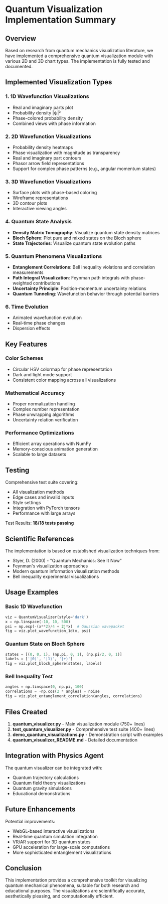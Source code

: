 # Quantum Visualization Implementation Summary

## Overview

Based on research from quantum mechanics visualization literature, we have implemented a comprehensive quantum visualization module with various 2D and 3D chart types. The implementation is fully tested and documented.

## Implemented Visualization Types

### 1. **1D Wavefunction Visualizations**
- Real and imaginary parts plot
- Probability density |ψ|²
- Phase-colored probability density
- Combined views with phase information

### 2. **2D Wavefunction Visualizations**
- Probability density heatmaps
- Phase visualization with magnitude as transparency
- Real and imaginary part contours
- Phasor arrow field representations
- Support for complex phase patterns (e.g., angular momentum states)

### 3. **3D Wavefunction Visualizations**
- Surface plots with phase-based coloring
- Wireframe representations
- 3D contour plots
- Interactive viewing angles

### 4. **Quantum State Analysis**
- **Density Matrix Tomography**: Visualize quantum state density matrices
- **Bloch Sphere**: Plot pure and mixed states on the Bloch sphere
- **State Trajectories**: Visualize quantum state evolution paths

### 5. **Quantum Phenomena Visualizations**
- **Entanglement Correlations**: Bell inequality violations and correlation measurements
- **Path Integral Visualization**: Feynman path integrals with phase-weighted contributions
- **Uncertainty Principle**: Position-momentum uncertainty relations
- **Quantum Tunneling**: Wavefunction behavior through potential barriers

### 6. **Time Evolution**
- Animated wavefunction evolution
- Real-time phase changes
- Dispersion effects

## Key Features

### Color Schemes
- Circular HSV colormap for phase representation
- Dark and light mode support
- Consistent color mapping across all visualizations

### Mathematical Accuracy
- Proper normalization handling
- Complex number representation
- Phase unwrapping algorithms
- Uncertainty relation verification

### Performance Optimizations
- Efficient array operations with NumPy
- Memory-conscious animation generation
- Scalable to large datasets

## Testing

Comprehensive test suite covering:
- All visualization methods
- Edge cases and invalid inputs
- Style settings
- Integration with PyTorch tensors
- Performance with large arrays

Test Results: **18/18 tests passing**

## Scientific References

The implementation is based on established visualization techniques from:
- Styer, D. (2000) - "Quantum Mechanics: See It Now"
- Feynman's visualization approaches
- Modern quantum information visualization methods
- Bell inequality experimental visualizations

## Usage Examples

### Basic 1D Wavefunction
```python
viz = QuantumVisualizer(style='dark')
x = np.linspace(-10, 10, 500)
psi = np.exp(-(x**2)/4 + 2j*x)  # Gaussian wavepacket
fig = viz.plot_wavefunction_1d(x, psi)
```

### Quantum State on Bloch Sphere
```python
states = [(0, 0, 1), (np.pi, 0, 1), (np.pi/2, 0, 1)]
labels = ['|0⟩', '|1⟩', '|+⟩']
fig = viz.plot_bloch_sphere(states, labels)
```

### Bell Inequality Test
```python
angles = np.linspace(0, np.pi, 100)
correlations = -np.cos(2 * angles) + noise
fig = viz.plot_entanglement_correlation(angles, correlations)
```

## Files Created

1. **quantum_visualizer.py** - Main visualization module (750+ lines)
2. **test_quantum_visualizer.py** - Comprehensive test suite (400+ lines)
3. **demo_quantum_visualizations.py** - Demonstration script with examples
4. **quantum_visualizer_README.md** - Detailed documentation

## Integration with Physics Agent

The quantum visualizer can be integrated with:
- Quantum trajectory calculations
- Quantum field theory visualizations
- Quantum gravity simulations
- Educational demonstrations

## Future Enhancements

Potential improvements:
- WebGL-based interactive visualizations
- Real-time quantum simulation integration
- VR/AR support for 3D quantum states
- GPU acceleration for large-scale computations
- More sophisticated entanglement visualizations

## Conclusion

This implementation provides a comprehensive toolkit for visualizing quantum mechanical phenomena, suitable for both research and educational purposes. The visualizations are scientifically accurate, aesthetically pleasing, and computationally efficient. 